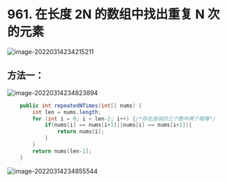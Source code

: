 # 961. 在长度 2N 的数组中找出重复 N 次的元素

![image-20220314234215211](https://s2.loli.net/2022/03/14/GOlkeoarA2S89yV.png)

## 方法一：

![image-20220314234823894](https://s2.loli.net/2022/03/14/F2JZauxCjcGNOe9.png)

```java
    public int repeatedNTimes(int[] nums) {
        int len = nums.length;
        for (int i = 0; i < len-2; i++) {/*存在连续的三个数中两个相等*/
            if(nums[i] == nums[i+1]||nums[i] == nums[i+1]){
                return nums[i];
            }
        }
        return nums[len-1];
    }
```

![image-20220314234855544](https://s2.loli.net/2022/03/14/CSBv8JiHZOstKNV.png)